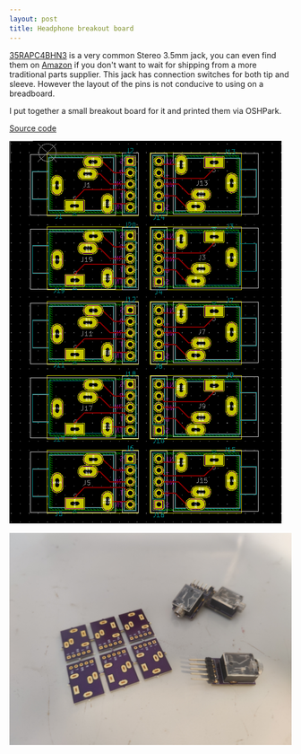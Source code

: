 ```yaml
---
layout: post
title: Headphone breakout board
---
```


[35RAPC4BHN3](/resources#35RAPC4BHN3) is a very common Stereo 3.5mm jack, you can even find them on [Amazon](https://www.amazon.com/gp/product/B07XX9ZPZM) if you don't want to wait for shipping from a more traditional parts supplier. This jack has connection switches for both tip and sleeve. However the layout of the pins is not conducive to using on a breadboard.

I put together a small breakout board for it and printed them via OSHPark.

[Source code](https://github.com/rabidaudio/synthesizer/tree/master/hp_breakout)

![Breakout layout](/images/hp_layout.png)

![Breakout -halfwidth](/images/hp_image.jpg)
